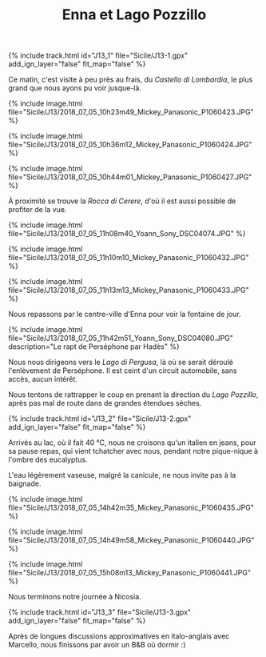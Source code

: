 ﻿---
title: "Enna et Lago Pozzillo"
permalink: /Sicile/J13/
sidebar:
  nav: "sicile"
enable_tracks: true
---

{% include track.html id="J13_1" file="Sicile/J13-1.gpx" add_ign_layer="false" fit_map="false" %}

Ce matin, c'est visite à peu près au frais, du *Castello di Lombardia*, le plus grand que nous ayons pu voir jusque-là.

{% include image.html file="Sicile/J13/2018_07_05_10h23m49_Mickey_Panasonic_P1060423.JPG" %}

{% include image.html file="Sicile/J13/2018_07_05_10h36m12_Mickey_Panasonic_P1060424.JPG" %}

{% include image.html file="Sicile/J13/2018_07_05_10h44m01_Mickey_Panasonic_P1060427.JPG" %}

À proximité se trouve la *Rocca di Cerere*, d'où il est aussi possible de profiter de la vue.

{% include image.html file="Sicile/J13/2018_07_05_11h08m40_Yoann_Sony_DSC04074.JPG" %}

{% include image.html file="Sicile/J13/2018_07_05_11h10m10_Mickey_Panasonic_P1060432.JPG" %}

{% include image.html file="Sicile/J13/2018_07_05_11h13m13_Mickey_Panasonic_P1060433.JPG" %}

Nous repassons par le centre-ville d'Enna pour voir la fontaine de jour.

{% include image.html file="Sicile/J13/2018_07_05_11h42m51_Yoann_Sony_DSC04080.JPG" description="Le rapt de Perséphone par Hadès" %}

Nous nous dirigeons vers le *Lago di Pergusa*, là où se serait déroulé l'enlèvement de Perséphone. Il est ceint d'un circuit automobile, sans accès, aucun intérêt.

Nous tentons de rattrapper le coup en prenant la direction du *Lago Pozzillo*, après pas mal de route dans de grandes étendues sèches.

{% include track.html id="J13_2" file="Sicile/J13-2.gpx" add_ign_layer="false" fit_map="false" %}

Arrivés au lac, où il fait 40 °C, nous ne croisons qu'un italien en jeans, pour sa pause repas, qui vient tchatcher avec nous, pendant notre pique-nique à l'ombre des eucalyptus.

L'eau légèrement vaseuse, malgré la canicule, ne nous invite pas à la baignade.

{% include image.html file="Sicile/J13/2018_07_05_14h42m35_Mickey_Panasonic_P1060435.JPG" %}

{% include image.html file="Sicile/J13/2018_07_05_14h49m58_Mickey_Panasonic_P1060440.JPG" %}

{% include image.html file="Sicile/J13/2018_07_05_15h08m13_Mickey_Panasonic_P1060441.JPG" %}

Nous terminons notre journée à Nicosia.

{% include track.html id="J13_3" file="Sicile/J13-3.gpx" add_ign_layer="false" fit_map="false" %}

Après de longues discussions approximatives en italo-anglais avec Marcello, nous finissons par avoir un B&B où dormir :)
